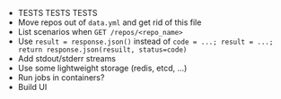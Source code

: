 - TESTS TESTS TESTS
- Move repos out of `data.yml` and get rid of this file
- List scenarios when `GET /repos/<repo_name>`
- Use `result = response.json()` instead of `code = ...; result = ...; return response.json(resuilt, status=code)`
- Add stdout/stderr streams
- Use some lightweight storage (redis, etcd, ...)
- Run jobs in containers?
- Build UI
